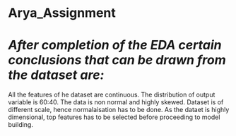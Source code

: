 # Arya_Assignment

# *After completion of the EDA certain conclusions that can be drawn from the dataset are:*

All the features of he dataset are continuous.
The distribution of output variable is 60:40.
The data is non normal and highly skewed.
Dataset is of different scale, hence normalaisation has to be done.
As the dataet is highly dimensional, top features has to be selected before proceeding to model building.
